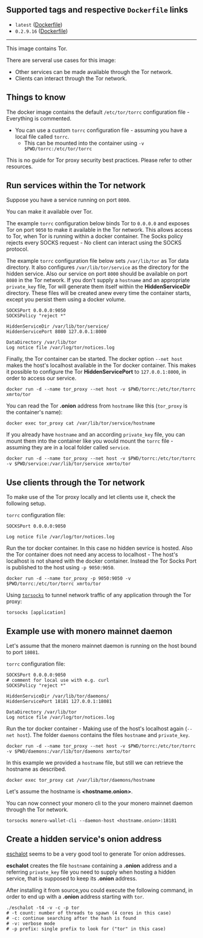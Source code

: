 ## Supported tags and respective `Dockerfile` links
* `latest` ([Dockerfile](https://github.com/XMRto/tor/blob/master/Dockerfile))
* `0.2.9.16` ([Dockerfile](https://github.com/XMRto/tor/blob/0.2.9.16/Dockerfile))

---

This image contains Tor.

There are serveral use cases for this image:
* Other services can be made available through the Tor network.
* Clients can interact through the Tor network.

## Things to know

The docker image contains the default `/etc/tor/torrc` configuration file - Everything is commented.

* You can use a custom `torrc` configuration file - assuming you have a local file called `torrc`.
  - This can be mounted into the container using `-v $PWD/torrc:/etc/tor/torrc`

This is no guide for Tor proxy security best practices. Please refer to other resources.

## Run services within the Tor network

Suppose you have a service running on port `8000`.

You can make it available over Tor.

The example `torrc` configuration below binds Tor to `0.0.0.0` and exposes Tor on port `9050` to make it available in the Tor network. This allows access to Tor, when Tor is running within a docker container.
The Socks policy rejects every SOCKS request - No client can interact using the SOCKS protocol.

The example `torrc` configuration file below sets `/var/lib/tor` as Tor data directory. It also configures `/var/lib/tor/service` as the directory for the hidden service. Also our service on port `8000` should be available on port `8080` in the Tor network.
If you don't supply a `hostname` and an appropriate `private_key` file, Tor will generate them itself within the **HiddenServiceDir** directory. These files will be created anew every time the container starts, except you persist them using a docker volume.

```
SOCKSPort 0.0.0.0:9050
SOCKSPolicy "reject *"

HiddenServiceDir /var/lib/tor/service/
HiddenServicePort 8080 127.0.0.1:8000

DataDirectory /var/lib/tor
Log notice file /var/log/tor/notices.log
```

Finally, the Tor container can be started.
The docker option `--net host` makes the host's localhost available in the Tor docker container. This makes it possible to configure the Tor **HiddenServicePort** to `127.0.0.1:8000`, in order to access our service.

```
docker run -d --name tor_proxy --net host -v $PWD/torrc:/etc/tor/torrc xmrto/tor
```

You can read the Tor **.onion** address from `hostname` like this (`tor_proxy` is the container's name):

`docker exec tor_proxy cat /var/lib/tor/service/hostname`

If you already have `hostname` and an according `private_key` file, you can mount them into the container like you would mount the `torrc` file - assuming they are in a local folder called `service`.

```
docker run -d --name tor_proxy --net host -v $PWD/torrc:/etc/tor/torrc -v $PWD/service:/var/lib/tor/service xmrto/tor
```


## Use clients through the Tor network

To make use of the Tor proxy locally and let clients use it, check the following setup.

`torrc` configuration file:

```
SOCKSPort 0.0.0.0:9050

Log notice file /var/log/tor/notices.log

```

Run the tor docker container. In this case no hidden sevrice is hosted. Also the Tor container does not need any access to localhost - The host's localhost is not shared with the docker container. Instead the Tor Socks Port is published to the host using `-p 9050:9050`.

```
docker run -d --name tor_proxy -p 9050:9050 -v $PWD/torrc:/etc/tor/torrc xmrto/tor
```

Using [`torsocks`](https://trac.torproject.org/projects/tor/wiki/doc/torsocks) to tunnel network traffic of any application through the Tor proxy:

```
torsocks [application]
``` 


## Example use with monero mainnet daemon

Let's assume that the monero mainnet daemon is running on the host bound to port `18081`.

`torrc` configuration file:

```
SOCKSPort 0.0.0.0:9050
# comment for local use with e.g. curl
SOCKSPolicy "reject *"

HiddenServiceDir /var/lib/tor/daemons/
HiddenServicePort 18181 127.0.0.1:18081

DataDirectory /var/lib/tor
Log notice file /var/log/tor/notices.log
```

Run the tor docker container - Making use of the host's localhost again (`--net host`). The folder `daemons` contains the files `hostname` and `private_key`.

```
docker run -d --name tor_proxy --net host -v $PWD/torrc:/etc/tor/torrc -v $PWD/daemons:/var/lib/tor/daemons xmrto/tor
```

In this example we provided a `hostname` file, but still we can retrieve the hostname as described.

`docker exec tor_proxy cat /var/lib/tor/daemons/hostname`

Let's assume the hostname is **<hostname.onion>**.

You can now connect your monero cli to the your monero mainnet daemon through the Tor network.

```
torsocks monero-wallet-cli --daemon-host <hostname.onion>:18181
```


## Create a hidden service's onion address

[eschalot](https://github.com/ReclaimYourPrivacy/eschalot) seems to be a very good tool to generate Tor onion addresses.

**eschalot** creates the file `hostname` containing a **.onion** address and a referring `private_key` file you need to supply when hosting a hidden service, that is supposed to keep its **.onion** address.

After installing it from source,you could execute the following command, in order to end up with a **.onion** address starting with `tor`.

```
./eschalot -t4 -v -c -p tor
# -t count: number of threads to spawn (4 cores in this case)
# -c: continue searching after the hash is found
# -v: verbose mode
# -p prefix: single prefix to look for ("tor" in this case)
```


